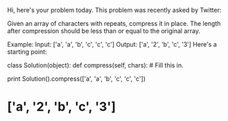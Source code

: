 Hi, here's your problem today. This problem was recently asked by Twitter:

Given an array of characters with repeats, compress it in place. The length after compression should be less than or equal to the original array.

Example:
Input: ['a', 'a', 'b', 'c', 'c', 'c']
Output: ['a', '2', 'b', 'c', '3']
Here's a starting point:

class Solution(object):
  def compress(self, chars):
    # Fill this in.

print Solution().compress(['a', 'a', 'b', 'c', 'c', 'c'])
# ['a', '2', 'b', 'c', '3']

